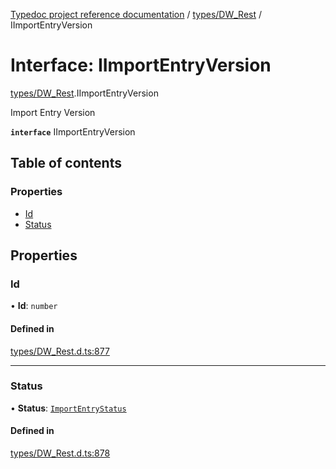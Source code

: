 [Typedoc project reference documentation](../README.md) / [types/DW_Rest](../modules/types_dw_rest.md) / IImportEntryVersion

# Interface: IImportEntryVersion

[types/DW_Rest](../modules/types_dw_rest.md).IImportEntryVersion

Import Entry Version

**`interface`** IImportEntryVersion

## Table of contents

### Properties

- [Id](types_dw_rest.iimportentryversion.md#id)
- [Status](types_dw_rest.iimportentryversion.md#status)

## Properties

### Id

• **Id**: `number`

#### Defined in

[types/DW_Rest.d.ts:877](https://github.com/DocuWare/REST-Sample-TS/blob/828b3d4/src/types/DW_Rest.d.ts#L877)

___

### Status

• **Status**: [`ImportEntryStatus`](../enums/types_dw_rest.importentrystatus.md)

#### Defined in

[types/DW_Rest.d.ts:878](https://github.com/DocuWare/REST-Sample-TS/blob/828b3d4/src/types/DW_Rest.d.ts#L878)
